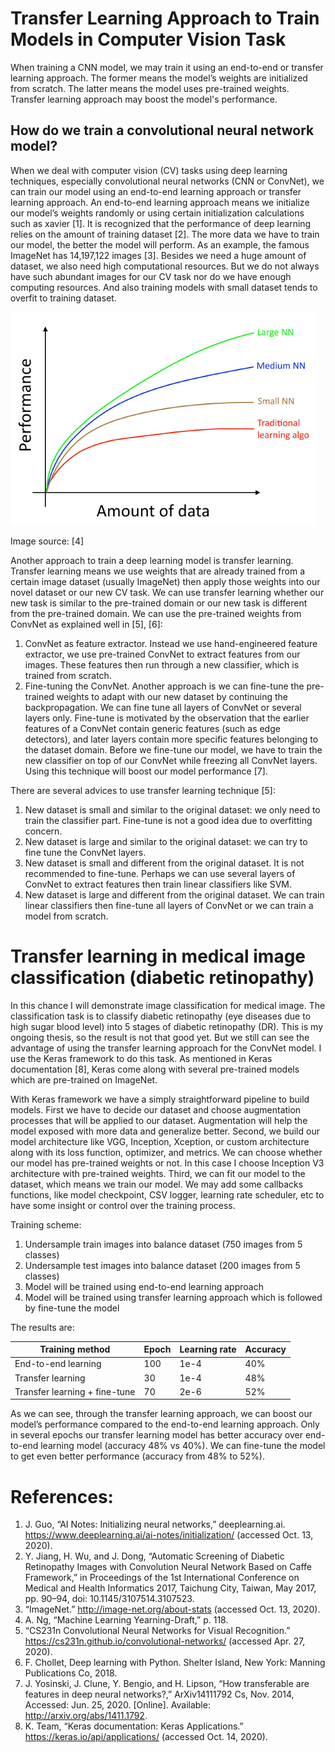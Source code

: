 # Transfer Learning Approach to Train Models in Computer Vision Task


When training a CNN model, we may train it using an end-to-end or transfer learning approach. The former means the model’s weights are initialized from scratch. The latter means the model uses pre-trained weights. Transfer learning approach may boost the model's performance.



## How do we train a convolutional neural network model?


When we deal with computer vision (CV) tasks using deep learning techniques, especially convolutional neural networks (CNN or ConvNet), we can train our model using an end-to-end learning approach or transfer learning approach. An end-to-end learning approach means we initialize our model’s weights randomly or using certain initialization calculations such as xavier [1]. It is recognized that the performance of deep learning relies on the amount of training dataset [2]. The more data we have to train our model, the better the model will perform. As an example, the famous ImageNet has 14,197,122 images [3]. Besides we need a huge amount of dataset, we also need high computational resources. But we do not always have such abundant images for our CV task nor do we have enough computing resources. And also training models with small dataset tends to overfit to training dataset.

![DNN Performance](./doc-img/dnn-performance.png)

Image source: [4]

Another approach to train a deep learning model is transfer learning. Transfer learning means we use weights that are already trained from a certain image dataset (usually ImageNet) then apply those weights into our novel dataset or our new CV task. We can use transfer learning whether our new task is similar to the pre-trained domain or our new task is different from the pre-trained domain. We can use the pre-trained weights from ConvNet as explained well in [5], [6]:

1. ConvNet as feature extractor. Instead we use hand-engineered feature extractor, we use pre-trained ConvNet to extract features from our images. These features then run through a new classifier, which is trained from scratch.
2. Fine-tuning the ConvNet. Another approach is we can fine-tune the pre-trained weights to adapt with our new dataset by continuing the backpropagation. We can fine tune all layers of ConvNet or several layers only. Fine-tune is motivated by the observation that the earlier features of a ConvNet contain generic features (such as edge detectors), and later layers contain more specific features belonging to the dataset domain. Before we fine-tune our model, we have to train the new classifier on top of our ConvNet while freezing all ConvNet layers. Using this technique will boost our model performance [7].


There are several advices to use transfer learning technique [5]:
1. New dataset is small and similar to the original dataset: we only need to train the classifier part. Fine-tune is not a good idea due to overfitting concern.
2. New dataset is large and similar to the original dataset: we can try to fine tune the ConvNet layers.
3. New dataset is small and different from the original dataset. It is not recommended to fine-tune. Perhaps we can use several layers of ConvNet to extract features then train linear classifiers like SVM.
4. New dataset is large and different from the original dataset. We can train linear classifiers then fine-tune all layers of ConvNet or we can train a model from scratch.



# Transfer learning in medical image classification (diabetic retinopathy)


In this chance I will demonstrate image classification for medical image. The classification task is to classify diabetic retinopathy (eye diseases due to high sugar blood level) into 5 stages of diabetic retinopathy (DR). This is my ongoing thesis, so the result is not that good yet. But we still can see the advantage of using the transfer learning approach for the ConvNet model. I use the Keras framework to do this task. As mentioned in Keras documentation [8], Keras come along with several pre-trained models which are pre-trained on ImageNet. 


With Keras framework we have a simply straightforward pipeline to build models. First we have to decide our dataset and choose augmentation processes that will be applied to our dataset. Augmentation will help the model exposed with more data and generalize better. Second, we build our model architecture like VGG, Inception, Xception, or custom architecture along with its loss function, optimizer, and metrics. We can choose whether our model has pre-trained weights or not. In this case I choose Inception V3 architecture with pre-trained weights. Third, we can fit our model to the dataset, which means we train our model. We may add some callbacks functions, like model checkpoint, CSV logger, learning rate scheduler, etc to have some insight or control over the training process.

Training scheme:

1. Undersample train images into balance dataset (750 images from 5 classes)
2. Undersample test images into balance dataset (200 images from 5 classes)
3. Model will be trained using end-to-end learning approach
4. Model will be trained using transfer learning approach which is followed by fine-tune the model

The results are:

| Training method | Epoch | Learning rate | Accuracy |
|-|-|-|-|
| End-to-end learning | 100 | 1e-4 | 40% |
| Transfer learning | 30 | 1e-4 | 48% |
| Transfer learning + fine-tune | 70 | 2e-6 | 52% |


As we can see, through the transfer learning approach, we can boost our model’s performance compared to the end-to-end learning approach. Only in several epochs our transfer learning model has better accuracy over end-to-end learning model (accuracy 48% vs 40%). We can fine-tune the model to get even better performance (accuracy from 48% to 52%).



# References:


1. J. Guo, “AI Notes: Initializing neural networks,” deeplearning.ai. https://www.deeplearning.ai/ai-notes/initialization/ (accessed Oct. 13, 2020).
2. Y. Jiang, H. Wu, and J. Dong, “Automatic Screening of Diabetic Retinopathy Images with Convolution Neural Network Based on Caffe Framework,” in Proceedings of the 1st International Conference on Medical and Health Informatics 2017, Taichung City, Taiwan, May 2017, pp. 90–94, doi: 10.1145/3107514.3107523.
3.	“ImageNet.” http://image-net.org/about-stats (accessed Oct. 13, 2020).
4.	A. Ng, “Machine Learning Yearning-Draft,” p. 118.
5.	“CS231n Convolutional Neural Networks for Visual Recognition.” https://cs231n.github.io/convolutional-networks/ (accessed Apr. 27, 2020).
6.	F. Chollet, Deep learning with Python. Shelter Island, New York: Manning Publications Co, 2018.
7.	J. Yosinski, J. Clune, Y. Bengio, and H. Lipson, “How transferable are features in deep neural networks?,” ArXiv14111792 Cs, Nov. 2014, Accessed: Jun. 25, 2020. [Online]. Available: http://arxiv.org/abs/1411.1792.
8.	K. Team, “Keras documentation: Keras Applications.” https://keras.io/api/applications/ (accessed Oct. 14, 2020).
